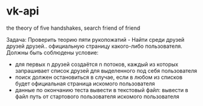 # vk-api
the theory of five handshakes, search friend of friend

Задача:
Проверить теорию пяти рукопожатий - Найти среди друзей друзей друзей.. официальную страницу какого-либо пользователя.
Должны быть соблюдены условие:
- для первых n друзей создаётся n потоков, каждый из которых запрашивает список друзей для выделенного под себя пользователя
- поиск должен остановиться в случае, если в любом из списков будет официальная страница искомого пользователя
- данные по окончанию теста вывести в текстовый файл: вывести в файл путь от стартового пользователя искомого пользователя


